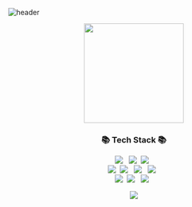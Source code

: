 ![header](https://capsule-render.vercel.app/api?type=waving&color=timeAuto&fontAlign=50&fontAlignY=30&text=Jeho%20Lee&desc=developer&descAlign=70&descAlignY=55&height=200&fontSize=60&fontColor=ffffff)
<div id="header" align="center">
  <img src="https://media.giphy.com/media/QTfX9Ejfra3ZmNxh6B/giphy.gif" width="200"/>
</div>

<h3 align="center">📚 Tech Stack 📚</h3>
<p align="center">
  <img src="https://img.shields.io/badge/Java-007396?style=flat-square&logo=Java&logoColor=white"/>
</a>&nbsp
  <img src="https://img.shields.io/badge/Javascript-ffb13b?style=flat-square&logo=javascript&logoColor=white"/></a>&nbsp 
  <img src="https://img.shields.io/badge/jquery-0769AD?style=flat-square&logo=jquery&logoColor=white">
</a>&nbsp   
  <br>
  <img src="https://img.shields.io/badge/Spring-6DB33F?style=flat-square&logo=Spring&logoColor=white"/></a>&nbsp
  <img src="https://img.shields.io/badge/CSS3-1572B6?style=flat-square&logo=CSS3&logoColor=white"/>
</a> &nbsp
  <img src="https://img.shields.io/badge/Oracle-F80000?style=flat-square&logo=oracle&logoColor=white">
</a> &nbsp
  <img src="https://img.shields.io/badge/html-E34F26?style=flat-square&logo=html5&logoColor=white">
</a> &nbsp  
  <br>
  <img src="https://img.shields.io/badge/Mysql-E6B91E?style=flat-square&logo=MySql&logoColor=white"/></a>&nbsp
  <img src="https://img.shields.io/badge/github-181717?style=flat-square&logo=github&logoColor=white">
</a>&nbsp
  <img src="https://img.shields.io/badge/apache tomcat-F8DC75?style=flat-square&logo=apachetomcat&logoColor=white">
</a>&nbsp  
</p>

<p align="center">
  <a href="https://hits.seeyoufarm.com"><img src="https://hits.seeyoufarm.com/api/count/incr/badge.svg?url=https%3A%2F%2Fgithub.com%2Fdlwpgh97%2Fhit-counter&count_bg=%2379C83D&title_bg=%23555555&icon=&icon_color=%23E7E7E7&title=hits&edge_flat=false"/></a>
</p>
